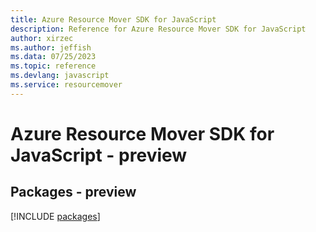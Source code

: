 ```yaml
---
title: Azure Resource Mover SDK for JavaScript
description: Reference for Azure Resource Mover SDK for JavaScript
author: xirzec
ms.author: jeffish
ms.data: 07/25/2023
ms.topic: reference
ms.devlang: javascript
ms.service: resourcemover
---
```

# Azure Resource Mover SDK for JavaScript - preview
## Packages - preview
[!INCLUDE [packages](resource-mover-index.md)]